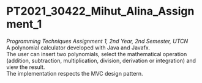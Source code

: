 # PT2021_30422_Mihut_Alina_Assignment_1
*Programming Techniques Assignment 1, 2nd Year, 2nd Semester, UTCN* <br/>
A polynomial calculator developed with Java and Javafx. <br />
The user can insert two polynomials, select the mathematical operation (addition, subtraction, 
multiplication, division, derivation or integration) and view the result.<br />
The implementation respects the MVC design pattern.

